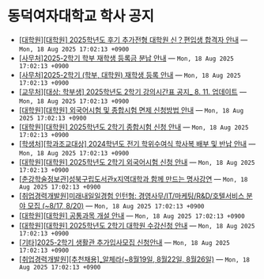 # 동덕여자대학교 학사 공지

- [[대학원][대학원] 2025학년도 후기 추가전형 대학원 신？편입생 합격자 안내](https://www.dongduk.ac.kr/www/contents/kor-noti.do?schM=view&id=90452&etc1=8943) — `Mon, 18 Aug 2025 17:02:13 +0900`
- [[사무처]2025-2학기 학부 재학생 등록금 분납 안내](https://www.dongduk.ac.kr/www/contents/kor-noti.do?schM=view&id=90379&etc1=8942) — `Mon, 18 Aug 2025 17:02:13 +0900`
- [[사무처]2025-2학기 (학부, 대학원) 재학생 등록 안내](https://www.dongduk.ac.kr/www/contents/kor-noti.do?schM=view&id=90378&etc1=8941) — `Mon, 18 Aug 2025 17:02:13 +0900`
- [[교무처][대상: 학부생] 2025학년도 2학기 강의시간표 공지_ 8. 11. 업데이트](https://www.dongduk.ac.kr/www/contents/kor-noti.do?schM=view&id=90319&etc1=8940) — `Mon, 18 Aug 2025 17:02:13 +0900`
- [[대학원][대학원] 외국어시험 및 종합시험 면제 신청방법 안내](https://www.dongduk.ac.kr/www/contents/kor-noti.do?schM=view&id=90510&etc1=8943) — `Mon, 18 Aug 2025 17:02:13 +0900`
- [[대학원][대학원] 2025학년도 2학기 종합시험 신청 안내](https://www.dongduk.ac.kr/www/contents/kor-noti.do?schM=view&id=90506&etc1=8942) — `Mon, 18 Aug 2025 17:02:13 +0900`
- [[학생처][학과조교대상] 2024학년도 전기 학위수여식 학사복 배부 및 반납 안내](https://www.dongduk.ac.kr/www/contents/kor-noti.do?schM=view&id=90505&etc1=8941) — `Mon, 18 Aug 2025 17:02:13 +0900`
- [[대학원][대학원] 2025학년도 2학기 외국어시험 신청 안내](https://www.dongduk.ac.kr/www/contents/kor-noti.do?schM=view&id=90504&etc1=8940) — `Mon, 18 Aug 2025 17:02:13 +0900`
- [[춘강학술정보관]성북구립도서관x지역대학과 함께 만드는 명사강연](https://www.dongduk.ac.kr/www/contents/kor-noti.do?schM=view&id=90491&etc1=8939) — `Mon, 18 Aug 2025 17:02:13 +0900`
- [[취업경력개발원]미래내일일경험 인턴형: 경영사무/IT/마케팅/R&D/호텔서비스 분야 모집 (~8/17, 8/20)](https://www.dongduk.ac.kr/www/contents/kor-noti.do?schM=view&id=90490&etc1=8938) — `Mon, 18 Aug 2025 17:02:13 +0900`
- [[대학원][대학원] 공통과목 개설 안내](https://www.dongduk.ac.kr/www/contents/kor-noti.do?schM=view&id=90488&etc1=8937) — `Mon, 18 Aug 2025 17:02:13 +0900`
- [[대학원][대학원] 2025학년도 2학기 대학원 수강신청 안내](https://www.dongduk.ac.kr/www/contents/kor-noti.do?schM=view&id=90487&etc1=8936) — `Mon, 18 Aug 2025 17:02:13 +0900`
- [[기타]2025-2학기 생활관 추가입사모집 신청안내](https://www.dongduk.ac.kr/www/contents/kor-noti.do?schM=view&id=90486&etc1=8935) — `Mon, 18 Aug 2025 17:02:13 +0900`
- [[취업경력개발원][추천채용]_알체라(~8월19일, 8월22일, 8월26일)](https://www.dongduk.ac.kr/www/contents/kor-noti.do?schM=view&id=90482&etc1=8934) — `Mon, 18 Aug 2025 17:02:13 +0900`
